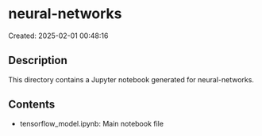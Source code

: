 # neural-networks

Created: 2025-02-01 00:48:16

## Description
This directory contains a Jupyter notebook generated for neural-networks.

## Contents
- tensorflow_model.ipynb: Main notebook file
